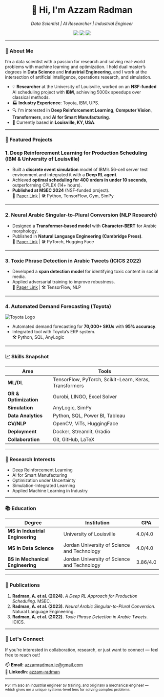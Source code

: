 <h1 align="center">👋 Hi, I'm Azzam Radman</h1>

<p align="center">
  <em>Data Scientist | AI Researcher | Industrial Engineer</em>  
</p>

<p align="center">
  <a href="mailto:azzamradman.ie@gmail.com"><img src="https://img.shields.io/badge/email-contact%20me-blue?style=flat&logo=gmail"></a>
  <a href="https://www.linkedin.com/in/azzam-radman"><img src="https://img.shields.io/badge/LinkedIn-azzamradman-blue?style=flat&logo=linkedin"></a>
  <a href="https://github.com/Azzam-Radman"><img src="https://img.shields.io/badge/GitHub-Azzam--Radman-black?style=flat&logo=github"></a>
</p>

---

### 🔬 About Me

I’m a data scientist with a passion for research and solving real-world problems with machine learning and optimization. I hold dual master’s degrees in **Data Science** and **Industrial Engineering**, and I work at the intersection of artificial intelligence, operations research, and simulation.

- 💡 **Researcher** at the University of Louisville, worked on an **NSF-funded** AI scheduling project with **IBM**, achieving 5000x speedups over classical methods.
- 🏭 **Industry Experience**: Toyota, IBM, UPS.
- 🔍 I'm interested in **Deep Reinforcement Learning**, **Computer Vision**, **Transformers**, and **AI for Smart Manufacturing**.
- 📍 Currently based in **Louisville, KY, USA**.

---

### 🚀 Featured Projects

### **1. Deep Reinforcement Learning for Production Scheduling (IBM & University of Louisville)**  
- Built a **discrete event simulation** model of IBM’s 56-cell server test environment and integrated it with a **Deep RL agent**.  
- Achieved **optimal scheduling for 400 orders in under 10 seconds**, outperforming CPLEX (14+ hours).  
- **Published at MSEC 2024** (NSF-funded project).  
🔗 [Paper Link](#) | 🛠️ Python, TensorFlow, Gym, SimPy  

---

### **2. Neural Arabic Singular-to-Plural Conversion (NLP Research)**  
- Designed a **Transformer-based model** with **Character-BERT** for Arabic morphology.  
- Published in **Natural Language Engineering (Cambridge Press)**.  
🔗 [Paper Link](https://asmedigitalcollection.asme.org/MSEC/proceedings-abstract/MSEC2024/88117/1203270) | 🛠️ PyTorch, Hugging Face  

---

### **3. Toxic Phrase Detection in Arabic Tweets (ICICS 2022)**  
- Developed a **span detection model** for identifying toxic content in social media.  
- Applied adversarial training to improve robustness.  
🔗 [Paper Link](#) | 🛠️ TensorFlow, NLP  

---

### **4. Automated Demand Forecasting (Toyota)**  
![Toyota Logo](https://upload.wikimedia.org/wikipedia/commons/8/8d/Toyota_carlogo.svg)  
- Automated demand forecasting for **70,000+ SKUs** with **95% accuracy**.  
- Integrated tool with Toyota’s ERP system.  
🛠️ Python, SQL, AnyLogic
---

### 📈 Skills Snapshot

| Area | Tools |
|------|-------|
| **ML/DL** | TensorFlow, PyTorch, Scikit-Learn, Keras, Transformers |
| **OR & Optimization** | Gurobi, LINGO, Excel Solver |
| **Simulation** | AnyLogic, SimPy |
| **Data Analytics** | Python, SQL, Power BI, Tableau |
| **CV/NLP** | OpenCV, ViTs, HuggingFace |
| **Deployment** | Docker, Streamlit, Gradio |
| **Collaboration** | Git, GitHub, LaTeX |

---

### 🧠 Research Interests

- Deep Reinforcement Learning  
- AI for Smart Manufacturing  
- Optimization under Uncertainty  
- Simulation-Integrated Learning  
- Applied Machine Learning in Industry

---

### 📚 Education

| Degree | Institution | GPA |  
|--------|------------|-----|  
| **MS in Industrial Engineering** | University of Louisville | 4.0/4.0 |  
| **MS in Data Science** | Jordan University of Science and Technology | 4.0/4.0 |  
| **BS in Mechanical Engineering** | Jordan University of Science and Technology | 3.86/4.0 |

---

### 📄 **Publications**
1. **Radman, A. et al. (2024).** *A Deep RL Approach for Production Scheduling*. MSEC.  
2. **Radman, A. et al. (2023).** *Neural Arabic Singular-to-Plural Conversion*. Natural Language Engineering.  
3. **Radman, A. et al. (2022).** *Toxic Phrase Detection in Arabic Tweets*. ICICS.

---

### 🔗 Let's Connect

If you're interested in collaboration, research, or just want to connect — feel free to reach out!

📫 **Email**: azzamradman.ie@gmail.com  
🔗 **LinkedIn**: [azzam-radman](https://www.linkedin.com/in/azzam-radman)

---

<sub>PS: I’m also an industrial engineer by training, and originally a mechanical engineer — which gives me a unique systems-level lens for solving complex problems.</sub>
